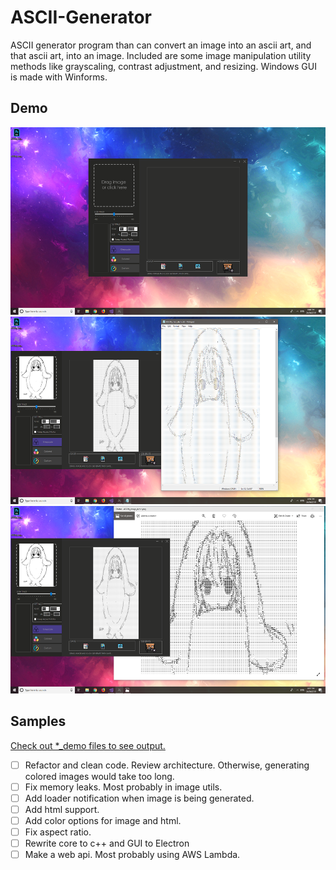# ASCII-Generator

ASCII generator program than can convert an image into an ascii art, and that ascii art, into an image. 
Included are some image manipulation utility methods like grayscaling, contrast adjustment, and resizing.
Windows GUI is made with Winforms.

## Demo

<img src="Demo/home.png" height="300" alt="home"> <img src="Demo/text.png" height="300" alt="text"> <img src="Demo/image.png" height="300" alt="image">

## Samples

[Check out *_demo files to see output.](https://github.com/jnpco/ASCIIfy/tree/master/Demo)

- [ ] Refactor and clean code. Review architecture. Otherwise, generating colored images would take too long.
- [ ] Fix memory leaks. Most probably in image utils.
- [ ] Add loader notification when image is being generated.
- [ ] Add html support.
- [ ] Add color options for image and html.
- [ ] Fix aspect ratio.
- [ ] Rewrite core to c++ and GUI to Electron
- [ ] Make a web api. Most probably using AWS Lambda.
